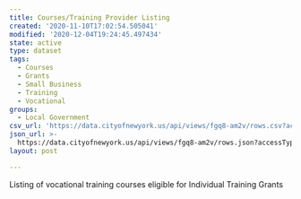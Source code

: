 ```yaml
---
title: Courses/Training Provider Listing
created: '2020-11-10T17:02:54.505041'
modified: '2020-12-04T19:24:45.497434'
state: active
type: dataset
tags:
  - Courses
  - Grants
  - Small Business
  - Training
  - Vocational
groups:
  - Local Government
csv_url: 'https://data.cityofnewyork.us/api/views/fgq8-am2v/rows.csv?accessType=DOWNLOAD'
json_url: >-
  https://data.cityofnewyork.us/api/views/fgq8-am2v/rows.json?accessType=DOWNLOAD
layout: post

---
```

Listing of vocational training courses eligible for Individual Training Grants
